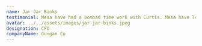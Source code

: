 ```yaml
---
name: Jar Jar Binks
testimonial: Mesa have had a bombad time work with Curtis. Mesa have learned a lot while work with him. Curtis blended in our team as if hesa had worked with us for years, hesa got acquainted with our stack in nosa time and delivered dry and excellent work. Mesa would spake Curtis definitely lives up as a senior dev, even though hesa gadnek with a bright mind. Tanken Curtis for be with us.
avatar: ../../assets/images/jar-jar-binks.jpeg
designation: CFO
companyName: Gungan Co
---
```

